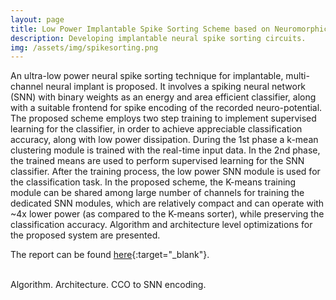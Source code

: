```yaml
---
layout: page
title: Low Power Implantable Spike Sorting Scheme based on Neuromorphic Classifier with Supervised Training Engine
description: Developing implantable neural spike sorting circuits.
img: /assets/img/spikesorting.png
---
```

An ultra-low power neural spike sorting technique for implantable, multi-channel neural implant is proposed. It involves a spiking neural network (SNN) with binary weights as an energy and area efficient classifier, along with a suitable frontend for spike encoding of the recorded neuro-potential. The proposed scheme employs   two step training to implement supervised learning for the classifier, in order to achieve appreciable classification accuracy, along with low power dissipation. During the 1st phase a k-mean clustering module is trained with the real-time input data. In the 2nd phase, the trained means are used to perform supervised learning  for the SNN classifier. After the training process, the low power SNN  module is used for the classification task. In the proposed scheme, the K-means training module can be shared among large number of channels for training the dedicated SNN modules, which are relatively compact and can operate with ~4x lower power (as compared to the K-means sorter), while preserving the classification accuracy. Algorithm and architecture level optimizations for the proposed system are presented.

The report can be found [here](https://ieeexplore.ieee.org/stamp/stamp.jsp?tp=&arnumber=7987530){:target="\_blank"}.

<!-- <div style="text-align: center"><img src="/assets/img/ss.png" width="700" height="auto" /></div>
<div class="col three caption">
    Architecture
</div> -->

<div class="img_row">
    <img class="col one left" src="{{ site.baseurl }}/assets/img/ss.png" alt="" title="example image"/>
    <img class="col one left" src="{{ site.baseurl }}/assets/img/spikesorting.png" alt="" title="example image"/>
    <img class="col one left" src="{{ site.baseurl }}/assets/img/ss2.png" alt="" title="example image"/>
    <!-- <img class="col one left" src="{{ site.baseurl }}/assets/img/3.jpg" alt="" title="example image"/> -->
</div>
<div class="col three caption">
    Algorithm. Architecture. CCO to SNN encoding.
</div>

<!-- Every project has a beautiful feature shocase page. It's easy to include images, in a flexible 3-column grid format. Make your photos 1/3, 2/3, or full width.

To give your project a background in the portfolio page, just add the img tag to the front matter like so:

    ---
    layout: page
    title: Project
    description: a project with a background image
    img: /assets/img/12.jpg
    ---


<div class="img_row">
    <img class="col one left" src="{{ site.baseurl }}/assets/img/1.jpg" alt="" title="example image"/>
    <img class="col one left" src="{{ site.baseurl }}/assets/img/2.jpg" alt="" title="example image"/>
    <img class="col one left" src="{{ site.baseurl }}/assets/img/3.jpg" alt="" title="example image"/>
</div>
<div class="col three caption">
    Caption photos easily. On the left, a road goes through a tunnel. Middle, leaves artistically fall in a hipster photoshoot. Right, in another hipster photoshoot, a lumberjack grasps a handful of pine needles.
</div>
<div class="img_row">
    <img class="col three left" src="{{ site.baseurl }}/assets/img/5.jpg" alt="" title="example image"/>
</div>
<div class="col three caption">
    This image can also have a caption. It's like magic.
</div>

You can also put regular text between your rows of images. Say you wanted to write a little bit about your project before you posted the rest of the images. You describe how you toiled, sweated, *bled* for your project, and then.... you reveal it's glory in the next row of images.


<div class="img_row">
    <img class="col two left" src="{{ site.baseurl }}/assets/img/6.jpg" alt="" title="example image"/>
    <img class="col one left" src="{{ site.baseurl }}/assets/img/11.jpg" alt="" title="example image"/>
</div>
<div class="col three caption">
    You can also have artistically styled 2/3 + 1/3 images, like these.
</div>


<br/><br/>


The code is simple. Just add a col class to your image, and another class specifying the width: one, two, or three columns wide. Here's the code for the last row of images above:

<div class="img_row">
    <img class="col two left" src="/img/6.jpg"/>
    <img class="col one left" src="/img/11.jpg"/>
</div> -->
